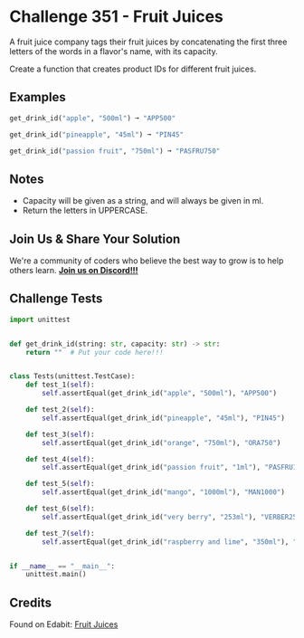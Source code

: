 # Challenge 351 - Fruit Juices

A fruit juice company tags their fruit juices by concatenating the first three letters of the words in a flavor's name, with its capacity.

Create a function that creates product IDs for different fruit juices.

## Examples
```python
get_drink_id("apple", "500ml") ➞ "APP500"

get_drink_id("pineapple", "45ml") ➞ "PIN45"

get_drink_id("passion fruit", "750ml") ➞ "PASFRU750"
```
## Notes

-  Capacity will be given as a string, and will always be given in ml.
- Return the letters in UPPERCASE.

## Join Us & Share Your Solution

We're a community of coders who believe the best way to grow is to help others learn. **[Join us on Discord!!!](https://discord.gg/sfHykntuGy)**

## Challenge Tests
```python
import unittest


def get_drink_id(string: str, capacity: str) -> str:
    return ""  # Put your code here!!!


class Tests(unittest.TestCase):
    def test_1(self):
        self.assertEqual(get_drink_id("apple", "500ml"), "APP500")

    def test_2(self):
        self.assertEqual(get_drink_id("pineapple", "45ml"), "PIN45")

    def test_3(self):
        self.assertEqual(get_drink_id("orange", "750ml"), "ORA750")

    def test_4(self):
        self.assertEqual(get_drink_id("passion fruit", "1ml"), "PASFRU1")

    def test_5(self):
        self.assertEqual(get_drink_id("mango", "1000ml"), "MAN1000")

    def test_6(self):
        self.assertEqual(get_drink_id("very berry", "253ml"), "VERBER253")

    def test_7(self):
        self.assertEqual(get_drink_id("raspberry and lime", "350ml"), "RASANDLIM350")


if __name__ == "__main__":
    unittest.main()
```
## Credits

Found on Edabit: [Fruit Juices](https://edabit.com/challenge/Mv5qSgZKTLrLt9zzW)
